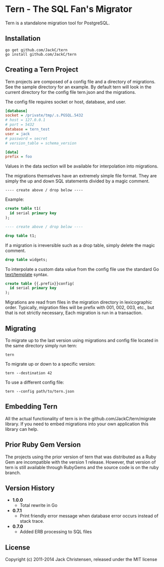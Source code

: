 # Tern - The SQL Fan's Migrator

Tern is a standalone migration tool for PostgreSQL.

## Installation

    go get github.com/JackC/tern
    go install github.com/JackC/tern

## Creating a Tern Project

Tern projects are composed of a config file and a directory of
migrations. See the sample directory for an example. By default tern will look
in the current directory for the config file tern.json and the migrations.

The config file requires socket or host, database, and user.

```ini
[database]
socket = /private/tmp/.s.PGSQL.5432
# host = 127.0.0.1
# port = 5432
database = tern_test
user = jack
# password = secret
# version_table = schema_version

[data]
prefix = foo

```

Values in the data section will be available for interpolation into migrations.

The migrations themselves have an extremely simple file format. They are simply the up and down SQL statements divided by a magic comment.

    ---- create above / drop below ----

Example:

```sql
create table t1(
  id serial primary key
);

---- create above / drop below ----

drop table t1;
```

If a migration is irreversible such as a drop table, simply delete the magic
comment.

```sql
drop table widgets;
```

To interpolate a custom data value from the config file use the standard Go [text/template](http://golang.org/pkg/text/template/) syntax.

```sql
create table {{.prefix}}config(
  id serial primary key
);
```

Migrations are read from files in the migration directory in lexicographic
order. Typically, migration files will be prefix with 001, 002, 003, etc., but
that is not strictly necessary, Each migration is run in a transaction.

## Migrating

To migrate up to the last version using migrations and config file located in
the same directory simply run tern:

    tern

To migrate up or down to a specific version:

    tern --destination 42

To use a different config file:

    tern --config path/to/tern.json

## Embedding Tern

All the actual functionality of tern is in the github.com/JackC/tern/migrate
library. If you need to embed migrations into your own application this
library can help.

## Prior Ruby Gem Version

The projects using the prior version of tern that was distributed as a Ruby
Gem are incompatible with the version 1 release. However, that version of tern
is still available through RubyGems and the source code is on the ruby branch.


## Version History

* **1.0.0**
  * Total rewrite in Go
* **0.7.1**
  * Print friendly error message when database error occurs instead of stack trace.
* **0.7.0**
  * Added ERB processing to SQL files

## License

Copyright (c) 2011-2014 Jack Christensen, released under the MIT license
